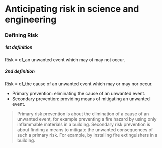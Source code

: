 # Anticipating risk in science and engineering

### Defining Risk

##### 1st definition

Risk = df_an unwanted event which may ot may not occur. 


##### 2nd definition

Risk = df_the cause of an unwanted event which may or may nor occur. 


- Primary prevention: eliminating the cause of an unwanted event.
- Secondary prevention: providing means of mitigating an unwanted event. 

>  Primary risk prevention is about the elimination of a cause of an 
unwanted event, for example preventing a fire hazard by using only inflammable materials in a building. Secondary risk prevention is about finding a means to mitigate the unwanted consequences of such a primary risk. For example, by installing fire extinguishers in a building.